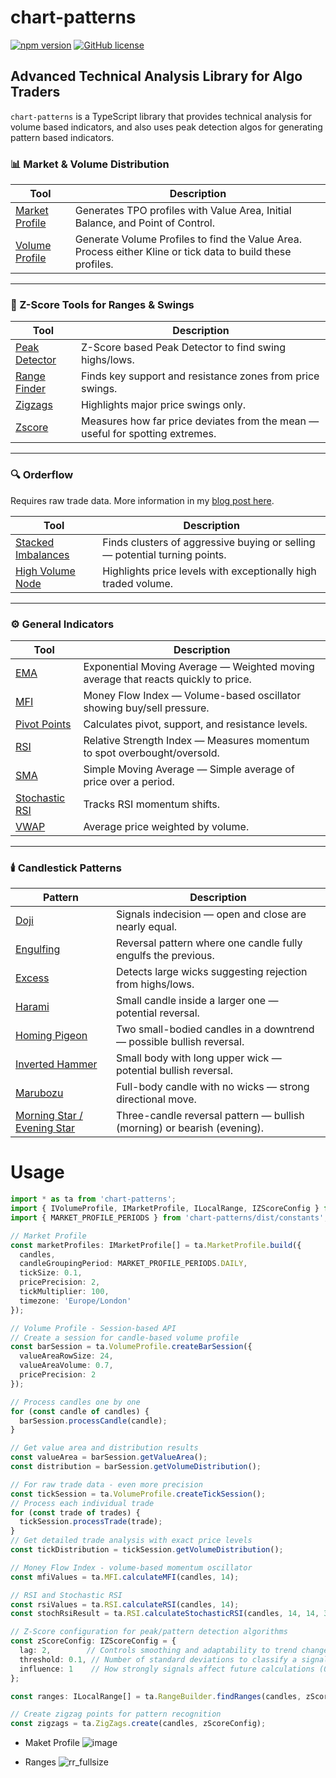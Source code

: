 # chart-patterns

[![npm version](https://badge.fury.io/js/chart-patterns.svg)](https://www.npmjs.com/package/chart-patterns)
[![GitHub license](https://img.shields.io/github/license/focus1691/chart-patterns.svg)](https://github.com/focus1691/chart-patterns/blob/master/LICENSE)

## Advanced Technical Analysis Library for Algo Traders

`chart-patterns` is a TypeScript library that provides technical analysis for volume based indicators, and also uses peak detection algos for generating pattern based indicators.

### 📊 Market & Volume Distribution

| Tool | Description |
|------|-------------|
| [Market Profile](https://focus1691.github.io/chart-patterns/functions/lib.MarketProfile.build.html) | Generates TPO profiles with Value Area, Initial Balance, and Point of Control. |
| [Volume Profile](https://focus1691.github.io/chart-patterns/modules/lib.VolumeProfile.html) | Generate Volume Profiles to find the Value Area. Process either Kline or tick data to build these profiles. |

---

### 🧭 Z-Score Tools for Ranges & Swings

| Tool | Description |
|------|-------------|
| [Peak Detector](https://focus1691.github.io/chart-patterns/modules/lib.PeakDetector.html) | Z-Score based Peak Detector to find swing highs/lows. |
| [Range Finder](https://focus1691.github.io/chart-patterns/functions/lib.RangeBuilder.findRanges.html) | Finds key support and resistance zones from price swings. |
| [Zigzags](https://focus1691.github.io/chart-patterns/functions/lib.ZigZags.create.html) | Highlights major price swings only. |
| [Zscore](https://focus1691.github.io/chart-patterns/classes/lib.ZScores.ZScore.html#calc) | Measures how far price deviates from the mean — useful for spotting extremes. |

---

### 🔍 Orderflow

Requires raw trade data. More information in my [blog post here](https://blog.chartsignals.trading/blog/crypto-trading-bot-architecture).

| Tool | Description |
|------|-------------|
| [Stacked Imbalances](https://focus1691.github.io/chart-patterns/functions/lib.Orderflow.detectStackedImbalances.html) | Finds clusters of aggressive buying or selling — potential turning points. |
| [High Volume Node](https://focus1691.github.io/chart-patterns/functions/lib.Orderflow.findHighVolumeNodes.html) | Highlights price levels with exceptionally high traded volume. |

---

### ⚙️ General Indicators

| Tool | Description |
|------|-------------|
| [EMA](https://focus1691.github.io/chart-patterns/functions/lib.MovingAverage.calculateEMA.html) | Exponential Moving Average — Weighted moving average that reacts quickly to price. |
| [MFI](https://focus1691.github.io/chart-patterns/functions/lib.MFI.calculateMFI.html) | Money Flow Index — Volume-based oscillator showing buy/sell pressure. |
| [Pivot Points](https://focus1691.github.io/chart-patterns/functions/lib.PivotPoints.calculatePivotPoints.html) | Calculates pivot, support, and resistance levels. |
| [RSI](https://focus1691.github.io/chart-patterns/functions/lib.RSI.calculateRSI.html) | Relative Strength Index — Measures momentum to spot overbought/oversold. |
| [SMA](https://focus1691.github.io/chart-patterns/functions/lib.MovingAverage.calculateSMA.html) | Simple Moving Average — Simple average of price over a period. |
| [Stochastic RSI](https://focus1691.github.io/chart-patterns/functions/lib.RSI.calculateStochasticRSI.html) | Tracks RSI momentum shifts. |
| [VWAP](https://focus1691.github.io/chart-patterns/modules/lib.VWAP.html) | Average price weighted by volume. |

---

### 🕯️ Candlestick Patterns

| Pattern | Description |
|---------|-------------|
| [Doji](https://focus1691.github.io/chart-patterns/functions/lib.CandlestickPatterns.getDojiPatternDirection.html) | Signals indecision — open and close are nearly equal. |
| [Engulfing](https://focus1691.github.io/chart-patterns/functions/lib.CandlestickPatterns.detectEngulfing.html) | Reversal pattern where one candle fully engulfs the previous. |
| [Excess](https://focus1691.github.io/chart-patterns/functions/lib.CandlestickPatterns.getCandleExcessDirection.html) | Detects large wicks suggesting rejection from highs/lows. |
| [Harami](https://focus1691.github.io/chart-patterns/functions/lib.CandlestickPatterns.detectHarami.html) | Small candle inside a larger one — potential reversal. |
| [Homing Pigeon](https://focus1691.github.io/chart-patterns/functions/lib.CandlestickPatterns.detectHarami.html) | Two small-bodied candles in a downtrend — possible bullish reversal. |
| [Inverted Hammer](https://focus1691.github.io/chart-patterns/functions/lib.CandlestickPatterns.detectInvertedHammer.html) | Small body with long upper wick — potential bullish reversal. |
| [Marubozu](https://focus1691.github.io/chart-patterns/functions/lib.CandlestickPatterns.detectMarubozu.html) | Full-body candle with no wicks — strong directional move. |
| [Morning Star / Evening Star](https://focus1691.github.io/chart-patterns/functions/lib.CandlestickPatterns.detectMorningEveningStar.html) | Three-candle reversal pattern — bullish (morning) or bearish (evening). |

# Usage
```ts
import * as ta from 'chart-patterns';
import { IVolumeProfile, IMarketProfile, ILocalRange, IZScoreConfig } from 'chart-patterns/dist/types';
import { MARKET_PROFILE_PERIODS } from 'chart-patterns/dist/constants';

// Market Profile
const marketProfiles: IMarketProfile[] = ta.MarketProfile.build({
  candles,
  candleGroupingPeriod: MARKET_PROFILE_PERIODS.DAILY,
  tickSize: 0.1,
  pricePrecision: 2,
  tickMultiplier: 100,
  timezone: 'Europe/London'
});

// Volume Profile - Session-based API
// Create a session for candle-based volume profile
const barSession = ta.VolumeProfile.createBarSession({
  valueAreaRowSize: 24,
  valueAreaVolume: 0.7,
  pricePrecision: 2
});

// Process candles one by one
for (const candle of candles) {
  barSession.processCandle(candle);
}

// Get value area and distribution results
const valueArea = barSession.getValueArea();
const distribution = barSession.getVolumeDistribution();

// For raw trade data - even more precision
const tickSession = ta.VolumeProfile.createTickSession();
// Process each individual trade
for (const trade of trades) {
  tickSession.processTrade(trade);
}
// Get detailed trade analysis with exact price levels
const tickDistribution = tickSession.getVolumeDistribution();

// Money Flow Index - volume-based momentum oscillator
const mfiValues = ta.MFI.calculateMFI(candles, 14);

// RSI and Stochastic RSI
const rsiValues = ta.RSI.calculateRSI(candles, 14);
const stochRsiResult = ta.RSI.calculateStochasticRSI(candles, 14, 14, 3, 3);

// Z-Score configuration for peak/pattern detection algorithms
const zScoreConfig: IZScoreConfig = {
  lag: 2,        // Controls smoothing and adaptability to trend changes
  threshold: 0.1, // Number of standard deviations to classify a signal
  influence: 1    // How strongly signals affect future calculations (0-1)
};

const ranges: ILocalRange[] = ta.RangeBuilder.findRanges(candles, zScoreConfig);

// Create zigzag points for pattern recognition
const zigzags = ta.ZigZags.create(candles, zScoreConfig);
```

- Maket Profile
![image](https://github.com/user-attachments/assets/4b5f81a9-7d55-42f1-ad95-023b47ecfc2a)

- Ranges
![rr_fullsize](https://github.com/user-attachments/assets/22077a58-ed1c-422c-946d-b9d25e586f7e)
